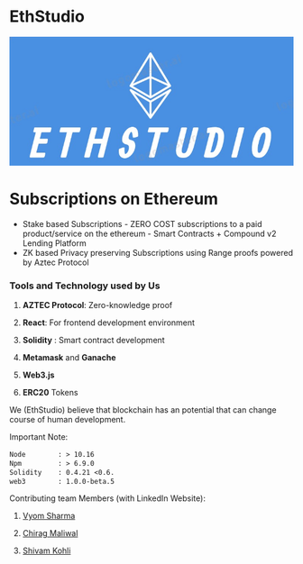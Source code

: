 # EthStudio


![EthStudio](ethstudio.jpeg)


# Subscriptions on Ethereum

- Stake based Subscriptions - ZERO COST subscriptions to a paid product/service on the ethereum - Smart Contracts + Compound v2 Lending Platform
- ZK based Privacy preserving Subscriptions using Range proofs powered by Aztec Protocol


### Tools and Technology used by Us

1. **AZTEC Protocol**: Zero-knowledge proof

1. **React**: For frontend development environment

1. **Solidity** : Smart contract development

1. **Metamask** and **Ganache**

1. **Web3.js**

1. **ERC20** Tokens

We (EthStudio) believe that blockchain has an potential that can change course of human development.

Important Note:

```
Node        : > 10.16
Npm         : > 6.9.0
Solidity    : 0.4.21 <0.6.
web3        : 1.0.0-beta.5
```

Contributing team Members (with LinkedIn Website):

1. [Vyom Sharma](https://www.linkedin.com/in/vcrizpy/)

2. [Chirag Maliwal](https://linkedin.com/in/chirag-maliwal-92796a107)

3. [Shivam Kohli](https://www.linkedin.com/in/shivam-kohli-63670210a/)